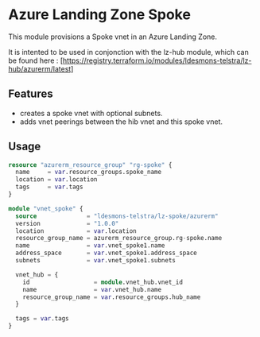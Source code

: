 # Azure Landing Zone Spoke

This module provisions a Spoke vnet in an Azure Landing Zone.

It is intented to be used in conjonction with the lz-hub module, which can be found here : [https://registry.terraform.io/modules/ldesmons-telstra/lz-hub/azurerm/latest]

## Features 

- creates a spoke vnet with optional subnets.
- adds vnet peerings between the hib vnet and this spoke vnet.

## Usage

```terraform
resource "azurerm_resource_group" "rg-spoke" {
  name     = var.resource_groups.spoke_name
  location = var.location
  tags     = var.tags
}

module "vnet_spoke" {
  source              = "ldesmons-telstra/lz-spoke/azurerm"
  version             = "1.0.0"
  location            = var.location
  resource_group_name = azurerm_resource_group.rg-spoke.name
  name                = var.vnet_spoke1.name
  address_space       = var.vnet_spoke1.address_space
  subnets             = var.vnet_spoke1.subnets

  vnet_hub = {
    id                  = module.vnet_hub.vnet_id
    name                = var.vnet_hub.name
    resource_group_name = var.resource_groups.hub_name
  }

  tags = var.tags
}
```

